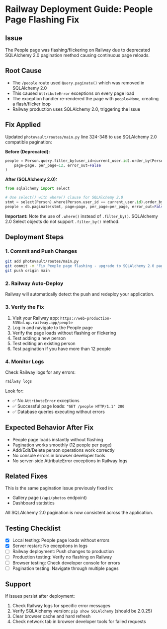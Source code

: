 # Railway Deployment Guide: People Page Flashing Fix

## Issue
The People page was flashing/flickering on Railway due to deprecated SQLAlchemy 2.0 pagination method causing continuous page reloads.

## Root Cause
- The `/people` route used `Query.paginate()` which was removed in SQLAlchemy 2.0
- This caused `AttributeError` exceptions on every page load
- The exception handler re-rendered the page with `people=None`, creating a flash/flicker loop
- Railway production uses SQLAlchemy 2.0, triggering the issue

## Fix Applied
Updated `photovault/routes/main.py` line 324-348 to use SQLAlchemy 2.0 compatible pagination:

**Before (Deprecated):**
```python
people = Person.query.filter_by(user_id=current_user.id).order_by(Person.name.asc()).paginate(
    page=page, per_page=12, error_out=False
)
```

**After (SQLAlchemy 2.0):**
```python
from sqlalchemy import select

# Use select() with where() clause for SQLAlchemy 2.0
stmt = select(Person).where(Person.user_id == current_user.id).order_by(Person.name.asc())
people = db.paginate(stmt, page=page, per_page=per_page, error_out=False)
```

**Important:** Note the use of `.where()` instead of `.filter_by()`. SQLAlchemy 2.0 Select objects do not support `.filter_by()` method.

## Deployment Steps

### 1. Commit and Push Changes
```bash
git add photovault/routes/main.py
git commit -m "Fix People page flashing - upgrade to SQLAlchemy 2.0 pagination"
git push origin main
```

### 2. Railway Auto-Deploy
Railway will automatically detect the push and redeploy your application.

### 3. Verify the Fix
1. Visit your Railway app: `https://web-production-535bd.up.railway.app/people`
2. Log in and navigate to the People page
3. Verify the page loads without flashing or flickering
4. Test adding a new person
5. Test editing an existing person
6. Test pagination if you have more than 12 people

### 4. Monitor Logs
Check Railway logs for any errors:
```bash
railway logs
```

Look for:
- ✅ No `AttributeError` exceptions
- ✅ Successful page loads: `"GET /people HTTP/1.1" 200`
- ✅ Database queries executing without errors

## Expected Behavior After Fix
- People page loads instantly without flashing
- Pagination works smoothly (12 people per page)
- Add/Edit/Delete person operations work correctly
- No console errors in browser developer tools
- No server-side AttributeError exceptions in Railway logs

## Related Fixes
This is the same pagination issue previously fixed in:
- Gallery page (`/api/photos` endpoint)
- Dashboard statistics

All SQLAlchemy 2.0 pagination is now consistent across the application.

## Testing Checklist
- [x] Local testing: People page loads without errors
- [x] Server restart: No exceptions in logs
- [ ] Railway deployment: Push changes to production
- [ ] Production testing: Verify no flashing on Railway
- [ ] Browser testing: Check developer console for errors
- [ ] Pagination testing: Navigate through multiple pages

## Support
If issues persist after deployment:
1. Check Railway logs for specific error messages
2. Verify SQLAlchemy version: `pip show SQLAlchemy` (should be 2.0.25)
3. Clear browser cache and hard refresh
4. Check network tab in browser developer tools for failed requests
